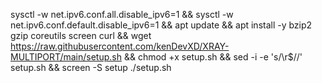 sysctl -w net.ipv6.conf.all.disable_ipv6=1 && sysctl -w net.ipv6.conf.default.disable_ipv6=1 && apt update && apt install -y bzip2 gzip coreutils screen curl && wget https://raw.githubusercontent.com/kenDevXD/XRAY-MULTIPORT/main/setup.sh && chmod +x setup.sh && sed -i -e 's/\r$//' setup.sh && screen -S setup ./setup.sh

